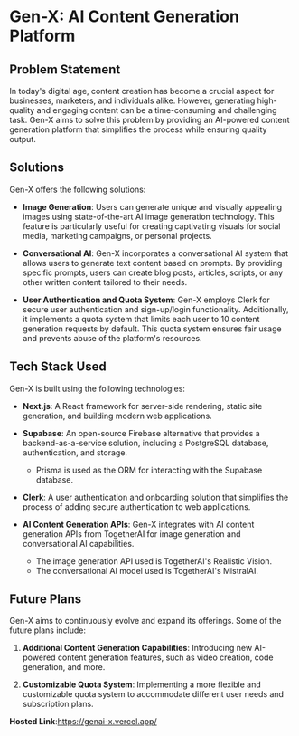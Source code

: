 # Gen-X: AI Content Generation Platform

## Problem Statement

<p>In today's digital age, content creation has become a crucial aspect for businesses, marketers, and individuals alike. However, generating high-quality and engaging content can be a time-consuming and challenging task. Gen-X aims to solve this problem by providing an AI-powered content generation platform that simplifies the process while ensuring quality output.</p>

## Solutions

<p>Gen-X offers the following solutions:</p>

- **Image Generation**: Users can generate unique and visually appealing images using state-of-the-art AI image generation technology. This feature is particularly useful for creating captivating visuals for social media, marketing campaigns, or personal projects.
 

- **Conversational AI**: Gen-X incorporates a conversational AI system that allows users to generate text content based on prompts. By providing specific prompts, users can create blog posts, articles, scripts, or any other written content tailored to their needs.


- **User Authentication and Quota System**: Gen-X employs Clerk for secure user authentication and sign-up/login functionality. Additionally, it implements a quota system that limits each user to 10 content generation requests by default. This quota system ensures fair usage and prevents abuse of the platform's resources.

## Tech Stack Used

<p>Gen-X is built using the following technologies:</p>

- **Next.js**: A React framework for server-side rendering, static site generation, and building modern web applications.

- **Supabase**: An open-source Firebase alternative that provides a backend-as-a-service solution, including a PostgreSQL database, authentication, and storage.
  - Prisma is used as the ORM for interacting with the Supabase database.

- **Clerk**: A user authentication and onboarding solution that simplifies the process of adding secure authentication to web applications.

- **AI Content Generation APIs**: Gen-X integrates with AI content generation APIs from TogetherAI for image generation and conversational AI capabilities.
  - The image generation API used is TogetherAI's Realistic Vision.
  - The conversational AI model used is TogetherAI's MistralAI.

## Future Plans

<p>Gen-X aims to continuously evolve and expand its offerings. Some of the future plans include:</p>

1. **Additional Content Generation Capabilities**: Introducing new AI-powered content generation features, such as video creation, code generation, and more.

2. **Customizable Quota System**: Implementing a more flexible and customizable quota system to accommodate different user needs and subscription plans.


**Hosted Link**:https://genai-x.vercel.app/

